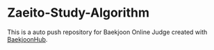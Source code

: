 # Zaeito-Study-Algorithm
This is a auto push repository for Baekjoon Online Judge created with [BaekjoonHub](https://github.com/BaekjoonHub/BaekjoonHub).

